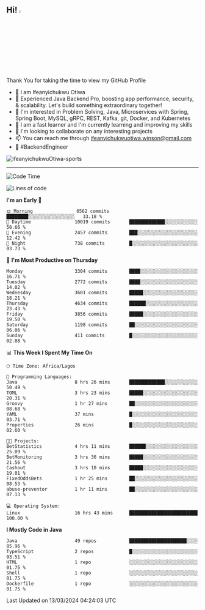 <!-- BLOG-POST-LIST:START --><!-- BLOG-POST-LIST:END -->

## Hi! <img src="https://media.giphy.com/media/hvRJCLFzcasrR4ia7z/giphy.gif" width="4%"> 

Thank You for taking the time to view my GitHub Profile

- 👋 I am Ifeanyichukwu Otiwa
- 🚀 Experienced Java Backend Pro, boosting app performance, security, & scalability. Let's build something extraordinary together!
- 👀 I'm interested in Problem Solving, Java, Microservices with Spring, Spring Boot, MySQL, gRPC, REST, Kafka, git, Docker, and Kubernetes
- 🌱 I am a fast learner and I'm currently learning and improving my skills
- 💞️ I'm looking to collaborate on any interesting projects
- 📫 You can reach me through ifeanyichukwuotiwa.winson@gmail.com
- 🚀 #BackendEngineer

<p align="left" marginTop="10px"> <img src="https://komarev.com/ghpvc/?username=ifeanyichukwuOtiwa-sports&label=Profile%20views&color=0e75b6&style=for-the-badge" alt="ifeanyichukwuOtiwa-sports" /> </p>

***

<!--START_SECTION:waka-->
![Code Time](http://img.shields.io/badge/Code%20Time-2%2C309%20hrs%2039%20mins-blue)

![Lines of code](https://img.shields.io/badge/From%20Hello%20World%20I%27ve%20Written-4.7%20million%20lines%20of%20code-blue)

**I'm an Early 🐤** 

```text
🌞 Morning                6562 commits        ████████░░░░░░░░░░░░░░░░░   33.18 % 
🌆 Daytime                10019 commits       █████████████░░░░░░░░░░░░   50.66 % 
🌃 Evening                2457 commits        ███░░░░░░░░░░░░░░░░░░░░░░   12.42 % 
🌙 Night                  738 commits         █░░░░░░░░░░░░░░░░░░░░░░░░   03.73 % 
```
📅 **I'm Most Productive on Thursday** 

```text
Monday                   3304 commits        ████░░░░░░░░░░░░░░░░░░░░░   16.71 % 
Tuesday                  2772 commits        ████░░░░░░░░░░░░░░░░░░░░░   14.02 % 
Wednesday                3601 commits        █████░░░░░░░░░░░░░░░░░░░░   18.21 % 
Thursday                 4634 commits        ██████░░░░░░░░░░░░░░░░░░░   23.43 % 
Friday                   3856 commits        █████░░░░░░░░░░░░░░░░░░░░   19.50 % 
Saturday                 1198 commits        ██░░░░░░░░░░░░░░░░░░░░░░░   06.06 % 
Sunday                   411 commits         █░░░░░░░░░░░░░░░░░░░░░░░░   02.08 % 
```


📊 **This Week I Spent My Time On** 

```text
🕑︎ Time Zone: Africa/Lagos

💬 Programming Languages: 
Java                     8 hrs 26 mins       █████████████░░░░░░░░░░░░   50.49 % 
TOML                     3 hrs 23 mins       █████░░░░░░░░░░░░░░░░░░░░   20.31 % 
Groovy                   1 hr 27 mins        ██░░░░░░░░░░░░░░░░░░░░░░░   08.68 % 
YAML                     37 mins             █░░░░░░░░░░░░░░░░░░░░░░░░   03.71 % 
Properties               26 mins             █░░░░░░░░░░░░░░░░░░░░░░░░   02.60 % 

🐱‍💻 Projects: 
BetStatistics            4 hrs 11 mins       ██████░░░░░░░░░░░░░░░░░░░   25.09 % 
BetMonitoring            3 hrs 36 mins       █████░░░░░░░░░░░░░░░░░░░░   21.56 % 
Cashout                  3 hrs 10 mins       █████░░░░░░░░░░░░░░░░░░░░   19.01 % 
FixedOddsBets            1 hr 25 mins        ██░░░░░░░░░░░░░░░░░░░░░░░   08.53 % 
abuse-preventor          1 hr 11 mins        ██░░░░░░░░░░░░░░░░░░░░░░░   07.13 % 

💻 Operating System: 
Linux                    16 hrs 43 mins      █████████████████████████   100.00 % 
```

**I Mostly Code in Java** 

```text
Java                     49 repos            █████████████████████░░░░   85.96 % 
TypeScript               2 repos             █░░░░░░░░░░░░░░░░░░░░░░░░   03.51 % 
HTML                     1 repo              ░░░░░░░░░░░░░░░░░░░░░░░░░   01.75 % 
Shell                    1 repo              ░░░░░░░░░░░░░░░░░░░░░░░░░   01.75 % 
Dockerfile               1 repo              ░░░░░░░░░░░░░░░░░░░░░░░░░   01.75 % 
```




 Last Updated on 13/03/2024 04:24:03 UTC
<!--END_SECTION:waka-->

<!--
<p align="center">
![trophy](https://github-profile-trophy.vercel.app/?username=ifeanyichukwuOtiwa-sports&theme=onedark) (https://github.com/ryo-ma/github-profile-trophy)
</p>
-->

<!---
ifeanyi-otiwa/ifeanyi-otiwa is a ✨ special ✨ repository because its `README.md` (this file) appears on your GitHub profile.
You can click the Preview link to take a look at your changes.
--->
